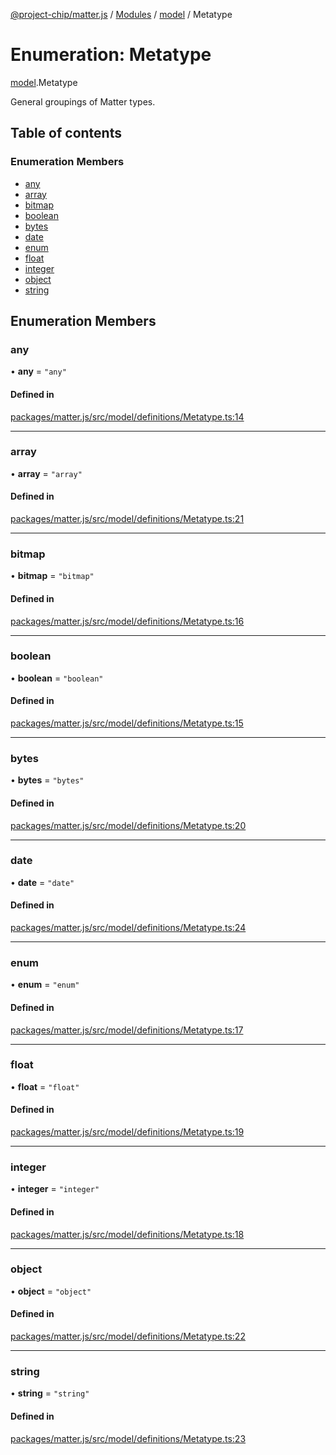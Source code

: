 [@project-chip/matter.js](../README.md) / [Modules](../modules.md) / [model](../modules/model.md) / Metatype

# Enumeration: Metatype

[model](../modules/model.md).Metatype

General groupings of Matter types.

## Table of contents

### Enumeration Members

- [any](model.Metatype-1.md#any)
- [array](model.Metatype-1.md#array)
- [bitmap](model.Metatype-1.md#bitmap)
- [boolean](model.Metatype-1.md#boolean)
- [bytes](model.Metatype-1.md#bytes)
- [date](model.Metatype-1.md#date)
- [enum](model.Metatype-1.md#enum)
- [float](model.Metatype-1.md#float)
- [integer](model.Metatype-1.md#integer)
- [object](model.Metatype-1.md#object)
- [string](model.Metatype-1.md#string)

## Enumeration Members

### any

• **any** = ``"any"``

#### Defined in

[packages/matter.js/src/model/definitions/Metatype.ts:14](https://github.com/project-chip/matter.js/blob/b7330d72/packages/matter.js/src/model/definitions/Metatype.ts#L14)

___

### array

• **array** = ``"array"``

#### Defined in

[packages/matter.js/src/model/definitions/Metatype.ts:21](https://github.com/project-chip/matter.js/blob/b7330d72/packages/matter.js/src/model/definitions/Metatype.ts#L21)

___

### bitmap

• **bitmap** = ``"bitmap"``

#### Defined in

[packages/matter.js/src/model/definitions/Metatype.ts:16](https://github.com/project-chip/matter.js/blob/b7330d72/packages/matter.js/src/model/definitions/Metatype.ts#L16)

___

### boolean

• **boolean** = ``"boolean"``

#### Defined in

[packages/matter.js/src/model/definitions/Metatype.ts:15](https://github.com/project-chip/matter.js/blob/b7330d72/packages/matter.js/src/model/definitions/Metatype.ts#L15)

___

### bytes

• **bytes** = ``"bytes"``

#### Defined in

[packages/matter.js/src/model/definitions/Metatype.ts:20](https://github.com/project-chip/matter.js/blob/b7330d72/packages/matter.js/src/model/definitions/Metatype.ts#L20)

___

### date

• **date** = ``"date"``

#### Defined in

[packages/matter.js/src/model/definitions/Metatype.ts:24](https://github.com/project-chip/matter.js/blob/b7330d72/packages/matter.js/src/model/definitions/Metatype.ts#L24)

___

### enum

• **enum** = ``"enum"``

#### Defined in

[packages/matter.js/src/model/definitions/Metatype.ts:17](https://github.com/project-chip/matter.js/blob/b7330d72/packages/matter.js/src/model/definitions/Metatype.ts#L17)

___

### float

• **float** = ``"float"``

#### Defined in

[packages/matter.js/src/model/definitions/Metatype.ts:19](https://github.com/project-chip/matter.js/blob/b7330d72/packages/matter.js/src/model/definitions/Metatype.ts#L19)

___

### integer

• **integer** = ``"integer"``

#### Defined in

[packages/matter.js/src/model/definitions/Metatype.ts:18](https://github.com/project-chip/matter.js/blob/b7330d72/packages/matter.js/src/model/definitions/Metatype.ts#L18)

___

### object

• **object** = ``"object"``

#### Defined in

[packages/matter.js/src/model/definitions/Metatype.ts:22](https://github.com/project-chip/matter.js/blob/b7330d72/packages/matter.js/src/model/definitions/Metatype.ts#L22)

___

### string

• **string** = ``"string"``

#### Defined in

[packages/matter.js/src/model/definitions/Metatype.ts:23](https://github.com/project-chip/matter.js/blob/b7330d72/packages/matter.js/src/model/definitions/Metatype.ts#L23)

